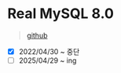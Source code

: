 # Real MySQL 8.0

> [github](https://github.com/wikibook/realmysql80)

- [x] 2022/04/30 ~ 중단
- [ ] 2025/04/29 ~ ing
